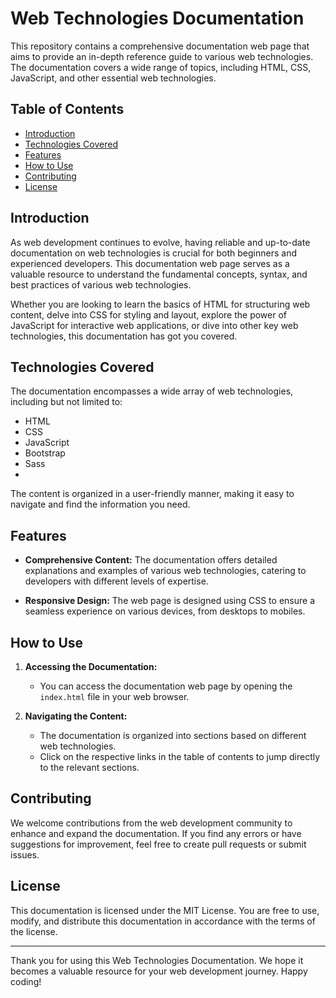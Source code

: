 # Web Technologies Documentation

This repository contains a comprehensive documentation web page that aims to provide an in-depth reference guide to various web technologies. The documentation covers a wide range of topics, including HTML, CSS, JavaScript, and other essential web technologies.

## Table of Contents

- [Introduction](#introduction)
- [Technologies Covered](#technologies-covered)
- [Features](#features)
- [How to Use](#how-to-use)
- [Contributing](#contributing)
- [License](#license)

## Introduction

As web development continues to evolve, having reliable and up-to-date documentation on web technologies is crucial for both beginners and experienced developers. This documentation web page serves as a valuable resource to understand the fundamental concepts, syntax, and best practices of various web technologies.

Whether you are looking to learn the basics of HTML for structuring web content, delve into CSS for styling and layout, explore the power of JavaScript for interactive web applications, or dive into other key web technologies, this documentation has got you covered.

## Technologies Covered

The documentation encompasses a wide array of web technologies, including but not limited to:

- HTML
- CSS
- JavaScript
- Bootstrap
- Sass
- 
The content is organized in a user-friendly manner, making it easy to navigate and find the information you need.

## Features

- **Comprehensive Content:** The documentation offers detailed explanations and examples of various web technologies, catering to developers with different levels of expertise.

- **Responsive Design:** The web page is designed using CSS to ensure a seamless experience on various devices, from desktops to mobiles.


## How to Use

1. **Accessing the Documentation:**
   - You can access the documentation web page by opening the `index.html` file in your web browser.

2. **Navigating the Content:**
   - The documentation is organized into sections based on different web technologies.
   - Click on the respective links in the table of contents to jump directly to the relevant sections.

## Contributing

We welcome contributions from the web development community to enhance and expand the documentation. If you find any errors or have suggestions for improvement, feel free to create pull requests or submit issues.


## License

This documentation is licensed under the MIT License. You are free to use, modify, and distribute this documentation in accordance with the terms of the license.

---

Thank you for using this Web Technologies Documentation. We hope it becomes a valuable resource for your web development journey. Happy coding!

